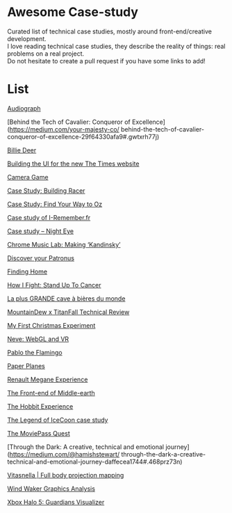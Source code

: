 # Awesome Case-study
Curated list of technical case studies, mostly around front-end/creative development.  
I love reading technical case studies, they describe the reality of things: real problems on a real project.  
Do not hesitate to create a pull request if you have some links to add!  

# List

[Audiograph](https://mattdesl.svbtle.com/audiograph)

[Behind the Tech of Cavalier: Conqueror of Excellence](https://medium.com/your-majesty-co/
behind-the-tech-of-cavalier-conqueror-of-excellence-29f64330afa9#.gwtxrh77j)

[Billie Deer](http://brunoimbrizi.com/unbox/2016/12/billie-deer/)

[Building the UI for the new The Times website](https://medium.com/swlh/building-the-ui-for-the-new-the-times-website-26dc4e6569e#.g1uacn2cz)

[Camera Game](https://medium.com/@gordonnl/camera-game-8a2b013baf81#.ljwkp3wul)

[Case Study: Building Racer](https://www.html5rocks.com/en/tutorials/casestudies/racer/)

[Case Study: Find Your Way to Oz](https://www.html5rocks.com/en/tutorials/casestudies/oz/)

[Case study of I-Remember.fr](http://blog.edankwan.com/post/case-study-of-i-remember-fr)

[Case study – Night Eye](http://blog.bongiovi.tw/case-study-night-eye/)

[Chrome Music Lab: Making ‘Kandinsky’](https://medium.com/@activetheory/chrome-music-lab-making-kandinsky-7de5ab04f4fe#.x3vkidwve)

[Discover your Patronus](https://medium.com/@activetheory/discover-your-patronus-348971420487#.f6fkzwz9t)

[Finding Home](https://medium.com/@michaeltheory/finding-home-d0328ca92d21#.y84d0a62t)

[How I Fight: Stand Up To Cancer](https://medium.com/@activetheory/how-i-fight-stand-up-to-cancer-cf0ab227b44e#.cxts1dxvk)

[La plus GRANDE cave à bières du monde](https://medium.com/@MerciMichel/la-plus-grande-cave-%C3%A0-bi%C3%A8res-du-monde-c2db691104a5#.e33rhcifm)

[MountainDew x TitanFall Technical Review](https://medium.com/@VilledieuMorgan/mountaindew-x-titanfall-technical-review-35f1be4089c#.3rhg8i63x)

[My First Christmas Experiment](http://blog.edankwan.com/post/my-first-christmas-experiment)

[Neve: WebGL and VR](https://medium.com/@activetheory/neve-webgl-and-vr-d42a25856d67#.rrrba7ih1)

[Pablo the Flamingo](https://medium.com/@gordonnl/pablo-the-flamingo-75a21bf8ea12#.l6swlfqz7)

[Paper Planes](https://medium.com/@activetheory/paper-planes-6b0008c56c17#.i46gzuwq7)

[Renault Megane Experience](https://m.makemepulse.com/renault-megane-experience-610bbfd6d7b7#.6uy1b3kwd)

[The Front-end of Middle-earth](https://www.html5rocks.com/en/tutorials/casestudies/hobbit-front-end/)

[The Hobbit Experience](https://www.html5rocks.com/en/tutorials/casestudies/hobbit/)

[The Legend of IceCoon case study](https://medium.com/@Samsy/the-legend-of-icecoon-case-study-advanced-webgl-first-part-185742e82429)

[The MoviePass Quest](https://m.makemepulse.com/the-moviepass-quest-c395e656a813#.hza55d6o8)

[Through the Dark: A creative, technical and emotional journey](https://medium.com/@hamishstewart/
through-the-dark-a-creative-technical-and-emotional-journey-daffecea1744#.468prz73n)

[Vitasnella | Full body projection mapping](https://medium.com/@silviopaganini/vitasnella-full-body-projection-mapping-daea4cf53dfe#.8v4ra7t85)

[Wind Waker Graphics Analysis](https://medium.com/@gordonnl/wind-waker-graphics-analysis-a0b575a31127#.ngux2j51n)

[Xbox Halo 5: Guardians Visualizer](https://medium.com/@activetheory/xbox-halo-5-guardians-visualizer-5b9afcb542f1#.uoobt7u58)
